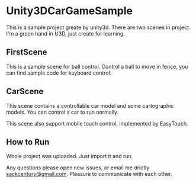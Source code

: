 # Unity3DCarGameSample
This is a sample project greate by unity3d. There are two scenes in project.
I'm a green hand in U3D, just create for learning.

## FirstScene
This is a sample scene for ball control. Control a ball to move in fence, you can find sample code for keyboard control.

## CarScene
This scene contains a controllable car model and some cartographic models. You can control a car to run normally.

This scene also support mobile touch control, implemented by EasyTouch.

## How to Run
Whole project was uploaded. Just import it and run.

Any questions please open new issues, or email me drictly <sackcentury@gmail.com>.
Pleasure to communicate with each other.
